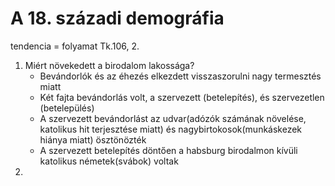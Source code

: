 # A 18. századi demográfia
tendencia = folyamat
Tk.106, 2.
1. Miért növekedett a birodalom lakossága?
   - Bevándorlók és az éhezés elkezdett visszaszorulni nagy termesztés miatt
   - Két fajta bevándorlás volt, a szervezett (betelepítés), és szervezetlen (betelepülés)
   - A szervezett bevándorlást az udvar(adózók számának növelése, katolikus hit terjesztése miatt) és nagybirtokosok(munkáskezek hiánya miatt) ösztönözték
   - A szervezett betelepítés döntően a habsburg birodalmon kívüli katolikus németek(svábok) voltak 
2. 